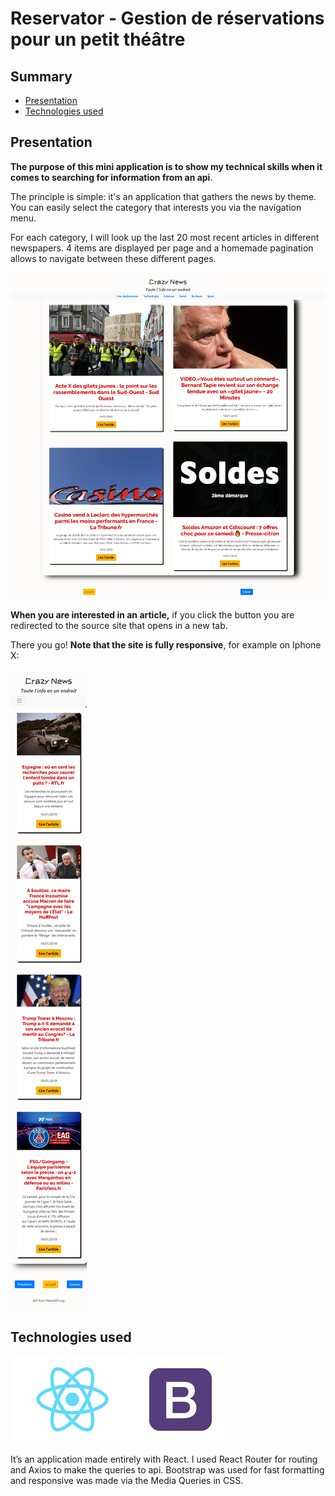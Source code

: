 # Reservator - Gestion de réservations pour un petit théâtre
## Summary
- [Presentation](#presentation)
- [Technologies used](#technologies-used)

## Presentation

**The purpose of this mini application is to show my technical skills when it comes to searching for information from an api**.

The principle is simple: it's an application that gathers the news by theme. You can easily select the category that interests you via the navigation menu.

For each category, I will look up the last 20 most recent articles in different newspapers. 4 items are displayed per page and a homemade pagination allows to navigate between these different pages.

![homePage](src/assets/gitimages/home.png?raw=true "Main Page")

**When you are interested in an article,** if you click the button you are redirected to the source site that opens in a new tab.

There you go! **Note that the site is fully responsive**, for example on Iphone X:

![responsive](src/assets/gitimages/responsive.png?raw=true "Responsive")

## Technologies used
![React](src/assets/gitimages/reactlogo.png?raw=true "React")
![Bootstrap](src/assets/gitimages/logobootstrap.jpg?raw=true "Bootstrap")


It’s an application made entirely with React. I used React Router for routing and Axios to make the queries to api. Bootstrap was used for fast formatting and responsive was made via the Media Queries in CSS.


